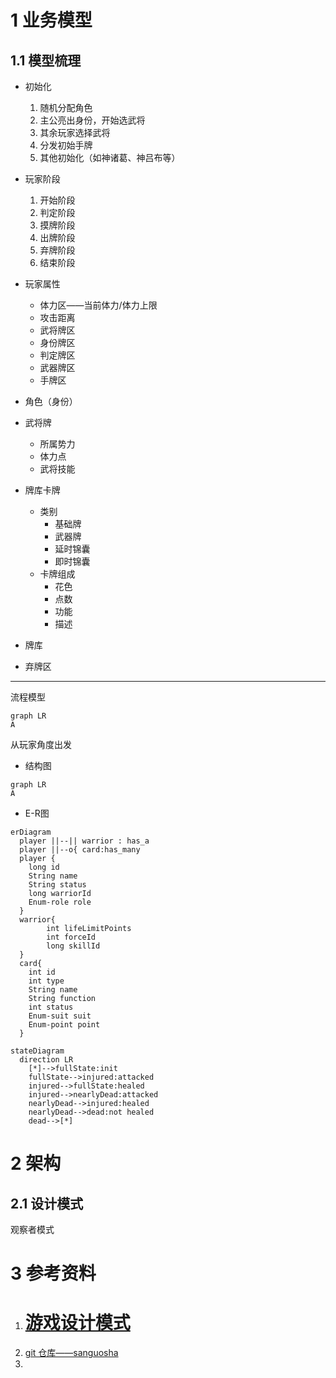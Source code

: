 # 1 业务模型

## 1.1 模型梳理

- 初始化

  1. 随机分配角色
  2. 主公亮出身份，开始选武将
  3. 其余玩家选择武将
  4. 分发初始手牌
  5. 其他初始化（如神诸葛、神吕布等）
- 玩家阶段

  1. 开始阶段
  2. 判定阶段
  3. 摸牌阶段
  4. 出牌阶段
  5. 弃牌阶段
  6. 结束阶段
- 玩家属性

  - 体力区——当前体力/体力上限
  - 攻击距离
  - 武将牌区
  - 身份牌区
  - 判定牌区
  - 武器牌区
  - 手牌区
- 角色（身份）
- 武将牌

  - 所属势力
  - 体力点
  - 武将技能
- 牌库卡牌

  - 类别
    - 基础牌
    - 武器牌
    - 延时锦囊
    - 即时锦囊
  - 卡牌组成
    - 花色
    - 点数
    - 功能
    - 描述
- 牌库
- 弃牌区

---

流程模型

```mermaid
graph LR
A

```

从玩家角度出发

- 结构图

```mermaid
graph LR
A
```

- E-R图

```mermaid
erDiagram
  player ||--|| warrior : has_a
  player ||--o{ card:has_many
  player {
    long id
    String name
    String status
    long warriorId
    Enum-role role
  }
  warrior{
		int lifeLimitPoints
		int forceId
		long skillId
  }
  card{
  	int id
  	int type
  	String name
  	String function
  	int status
  	Enum-suit suit
  	Enum-point point
  }
```

```mermaid
stateDiagram
  direction LR
    [*]-->fullState:init
    fullState-->injured:attacked
    injured-->fullState:healed
    injured-->nearlyDead:attacked
    nearlyDead-->injured:healed
    nearlyDead-->dead:not healed
    dead-->[*]
```



# 2 架构
## 2.1 设计模式
观察者模式


# 3 参考资料
1. # [游戏设计模式](https://gpp.tkchu.me/)
2. [git 仓库——sanguosha](https://github.com/zero9230/sanguosha)
3. 
